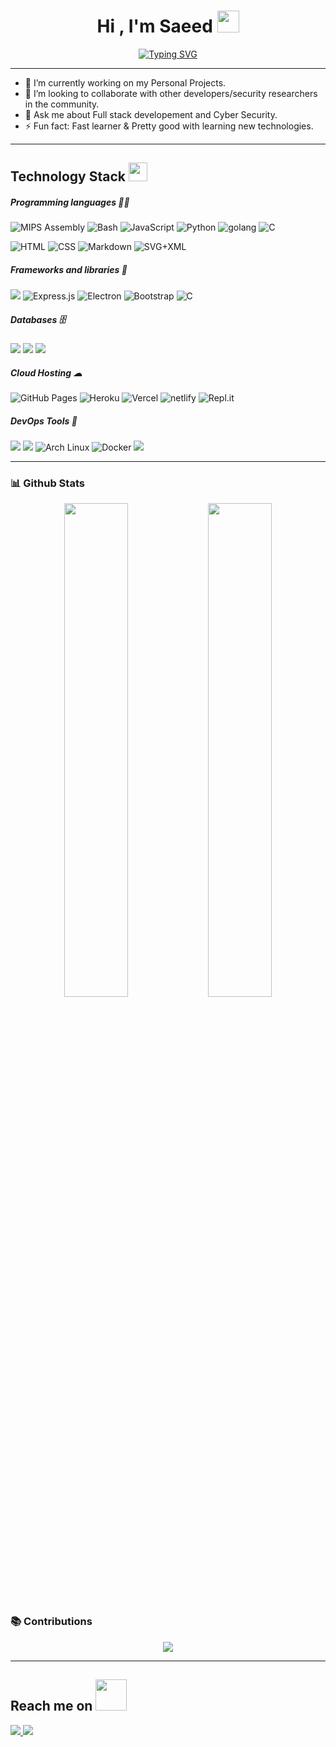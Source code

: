 <h1 align="center">Hi , I'm Saeed <img src="https://media.giphy.com/media/hvRJCLFzcasrR4ia7z/giphy.gif" width="35"></h1>
<p align="center">
<!--  <img src="https://readme-typing-svg.herokuapp.com?font=Quando&color=%231CD0C2&size=30&duration=4200&center=true&vCenter=true&width=400&height=55&lines=Automation;WebDev.+and+WebSec.;CTF+Player/Developer"> -->
<a href="https://git.io/typing-svg">
	<img src="https://readme-typing-svg.herokuapp.com?font=Quando&size=30&duration=4000&pause=1000&color=22A786&center=true&vCenter=fale&width=435&lines=Full+Stack+Developer;CTF+Player%2FDeveloper" alt="Typing SVG" />
</a>
</p>

<hr/>

<p>
 <i>
<!--  I'm Saeed, I'm a Tech Enthusiast. -->
 </i>
</p>

<!--- 🌱 I’m currently exploring different domains of tech.-->
- 🌱 I’m currently working on my Personal Projects.
- 👯 I’m looking to collaborate with other developers/security researchers in the community.
- 💬 Ask me about Full stack developement and Cyber Security.
- ⚡ Fun fact: Fast learner & Pretty good with learning new technologies.

<hr>

<h2 align="">Technology Stack <img src="https://media.giphy.com/media/WUlplcMpOCEmTGBtBW/giphy.gif" width="30"></h2>


#####  Programming languages 👨‍💻

<p>
<img alt="MIPS Assembly" src="https://custom-icon-badges.herokuapp.com/badge/Assembly-525252.svg?logo=asm-hex&logoColor=red&color=black&style=flat">
<img alt="Bash" src="https://img.shields.io/badge/Bash-121011.svg?logo=gnu-bash&logoColor=white&color=black">
<img alt="JavaScript" src="https://img.shields.io/badge/JavaScript-F7DF1E.svg?logo=javascript&logoColor=yellow&color=black">
<img alt="Python" src="https://img.shields.io/badge/Python-14354C.svg?logo=python&logoColor=blue&color=black">
<img alt="golang" src="https://img.shields.io/badge/go-%2300ADD8.svg?&logo=Go&logoColor=blue&color=black">
<img alt="C" src="https://custom-icon-badges.herokuapp.com/badge/C-03599C.svg?logo=c-in-hexagon&logoColor=white&color=black">
</p>

 <p>
<img alt="HTML" src="https://img.shields.io/badge/HTML-E34F26.svg?logo=html5&logoColor=orange&color=black">
<img alt="CSS" src="https://img.shields.io/badge/CSS-1572B6.svg?logo=css3&logoColor=blue&color=black">
<img alt="Markdown" src="https://img.shields.io/badge/Markdown-000000.svg?logo=markdown&logoColor=white"></a>
<img alt="SVG+XML" src="https://img.shields.io/badge/SVG%2BXML-e0982c.svg?logo=svg&logoColor=green&color=black">
</p>

#####  Frameworks and libraries 🧰

<p>
<img src="https://img.shields.io/badge/-Nodejs-black?style=flat&logo=Node.js&logoColor=18db4f"/>
<img alt="Express.js" src="https://img.shields.io/badge/Express.js-404d59.svg?style=flat&logo=express&color=black">
<img alt="Electron" src="https://img.shields.io/badge/Electron-20232e.svg?logo=electron&logoColor=pink&color=black">
<img alt="Bootstrap" src="https://img.shields.io/badge/Bootstrap-7952B3.svg?logo=bootstrap&logoColor=7c12f8&color=black">
<img alt="C" src="https://img.shields.io/badge/Tailwind_CSS-38B2AC?logo=tailwind-css&logoColor=light-blue&color=black">
<!-- <img src="https://img.shields.io/badge/-React-black?style=flat-square&logo=react"/> -->

    
</p>

#####  Databases 🗄

<p>
<img src="https://img.shields.io/badge/-MongoDB-black?style=flat-square&logo=mongodb"/>
<img src="https://img.shields.io/badge/mysql-%2300f.svg?style=flat-square&logo=mysql&logoColor=white&color=black"/>
<img src="https://img.shields.io/badge/Oracle-F80000?style=flat-square&logo=oracle&logoColor=red&color=black"/>
<!-- <img alt="PostgreSQL" src ="https://img.shields.io/badge/PostgreSQL-316192.svg?logo=postgresql&logoColor=blue&color=black"> -->
</p>

#####  Cloud Hosting ☁

<p>
<img alt="GitHub Pages" src="https://img.shields.io/badge/GitHub%20Pages-327FC7.svg?logo=github&logoColor=blue&color=black">
<img alt="Heroku" src="https://img.shields.io/badge/Heroku-430098.svg?logo=heroku&logoColor=purple&color=black">
<img alt="Vercel" src="https://img.shields.io/badge/Vercel-000000.svg?logo=vercel&logoColor=white">
<img alt="netlify" src="https://img.shields.io/badge/netlify-%23000000.svg?logo=netlify&logoColor=#00C7B7&color=black">
<img alt="Repl.it" src="https://img.shields.io/badge/Repl.it-0D101E.svg?logo=Replit&logoColor=gray&color=black">
	</p>


#####  DevOps Tools  🔁

<p>
<img src="https://img.shields.io/badge/-Git-black?style=flat-square&logo=git"/>
<img src="https://img.shields.io/badge/-GitHub-black?style=flat-square&logo=github"/>
<img alt="Arch Linux" src="https://img.shields.io/badge/Arch%20Linux-1793D1.svg?logo=arch-linux&logoColor=blue&color=black">
<img alt="Docker" src="https://img.shields.io/badge/docker-%230db7ed.svg?logo=docker&logoColor=blue&color=black">
<img src="https://img.shields.io/badge/GoogleCloud-%234285F4.svg?logo=google-cloud&logoColor=blue&color=black">

</p>

<hr>

### 📊 Github Stats 
<!-- [![Saeed's GitHub stats](https://github-readme-stats.vercel.app/api?username=saeed0x1&theme=tokyonight)](https://github.com/saeed0x1/github-readme-stats)
[![Saeed's Github Stats](https://github-readme-streak-stats.herokuapp.com/?user=saeed0x1&theme=tokyonight)](https://github-readme-streak-stats.herokuapp.com/?user=saeed0x1&theme=tokyonight) -->
<p align="center">
  <img width="45%" src="https://github-readme-stats.vercel.app/api?username=saeed0x1&theme=tokyonight" />
  <img width="45%" src="https://github-readme-streak-stats.herokuapp.com/?user=saeed0x1&theme=tokyonight" />
</p>

### 📚 Contributions

<p align="center">
<!-- <img src = "https://activity-graph.herokuapp.com/graph?username=zerodayrat&theme=react-dark" width="90%" align = "center">  -->
<img src="https://github.com/zerodayrat/zerodayrat/blob/output/github-contribution-grid-snake.svg#gh-dark-mode-only">
<!-- <img src="https://raw.githubusercontent.com/zerodayrat/ZeroDayRAT/main/img/stat.svg" alt="snake" align="center"> -->
</p>

<hr>

<h2 align="">Reach me on <img src="https://media.giphy.com/media/mGcNjsfWAjY5AEZNw6/giphy.gif" width="50"></h2>

<p align="">
 
<!-- <img src="https://img.shields.io/badge/-zerodayrat-purple?style=flat-square&logo=instagram&logoColor=white&link=https://www.instagram.com/" /> -->
<!-- <img src="https://img.shields.io/badge/-zerodayrat-c14438?style=flat-square&logo=Gmail&logoColor=white&link=mailto:" /> -->
<a href="https://www.linkedin.com/in/saeed0x1/">
<img src="https://img.shields.io/badge/-saeed0x1-blue?style=flat-square&logo=Linkedin&logoColor=white&link=https://www.linkedin.com/in/saeed0x1/" />
</a>
<a href="https://twitter.com/saeed0x1"><img src="https://img.shields.io/badge/-saeed0x1-blue?style=flat-square&logo=twitter&logoColor=white&link=https://twitter.com/saeed0x1" /></a>
<!-- <a href="#"><img src="https://img.shields.io/badge/-HackTheBox-000000?style=flat&logo=codesandbox&logoColor=9FEF00"/></a> -->
<!-- <a href="https://tryhackme.com/p/FangX"> <img src="https://img.shields.io/badge/-TryHackMe-gray?style=flat&logo=icloud&logoColor=white"/></a> -->

</p>
